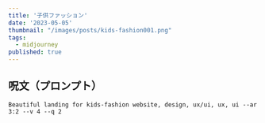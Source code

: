 ```yaml
---
title: '子供ファッション'
date: '2023-05-05'
thumbnail: "/images/posts/kids-fashion001.png"
tags:
  - midjourney
published: true
---
```


## 呪文（プロンプト）
```
Beautiful landing for kids-fashion website, design, ux/ui, ux, ui --ar 3:2 --v 4 --q 2
```